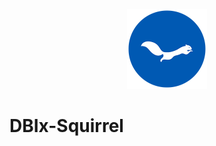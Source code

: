 <p align="center">
<img src="./resources/images/ekorn.png" width="128">
<h1>DBIx-Squirrel</h1>
</p>
